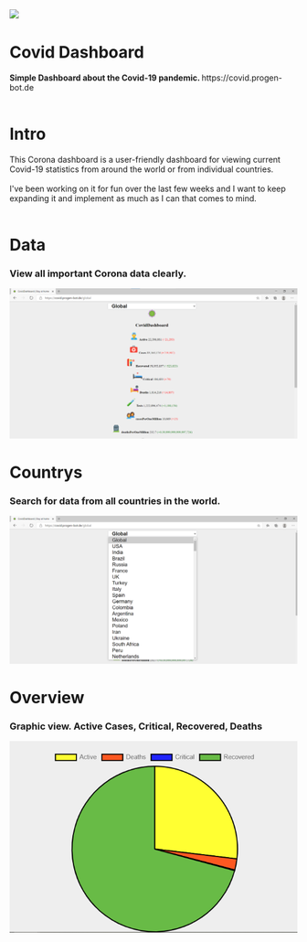 <img src="https://img.icons8.com/color/48/000000/coronavirus--v1.png"/> 
<h1>Covid Dashboard</h1>
<strong>Simple Dashboard about the Covid-19 pandemic. </strong>
https://covid.progen-bot.de 
<br><br>
<h1> Intro </h1>
This Corona dashboard is a user-friendly dashboard for viewing current Covid-19 statistics from around the world or from individual countries.
<br><br>
I've been working on it for fun over the last few weeks and I want to keep expanding it and implement as much as I can that comes to mind.
<br><br>
<h1>Data</h1>
<h3>View all important Corona data clearly.</h3>
<img src="preview.png" alt="not found">
<h1>Countrys</h1>
<h3>Search for data from all countries in the world.</h3>
<img src="search.png" alt="not found">
<h1>Overview</h1>
<h3>Graphic view. Active Cases, Critical, Recovered, Deaths</h3>
<img src="stats.png" alt="not found">
